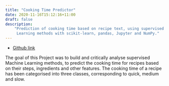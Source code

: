 ```yaml
---
title: "Cooking Time Predictor"
date: 2020-11-16T15:12:16+11:00
draft: false
description:
    "Prediction of cooking time based on recipe text, using supervised Machine
     Learning methods with scikit-learn, pandas, Jupyter and NumPy."
---
```


* [Github link](https://github.com/rinliauw/cooking-time-predictor)

The goal of this Project was to build and critically analyse supervised Machine Learning methods, to predict the cooking time for recipes based on their steps, ingredients and other features. The cooking time of a recipe has been categorised into three classes, corresponding to quick, medium and slow.
